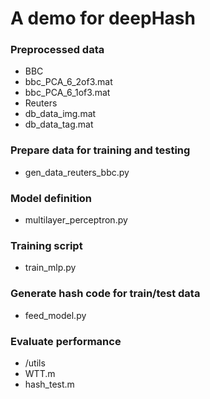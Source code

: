 # A demo for deepHash #
  
### Preprocessed data ###
- BBC
 - bbc_PCA_6_2of3.mat
 - bbc_PCA_6_1of3.mat
- Reuters
 - db_data_img.mat
 - db_data_tag.mat
### Prepare data for training and testing ###
* gen_data_reuters_bbc.py
### Model definition ###
* multilayer_perceptron.py
### Training script ###
* train_mlp.py
### Generate hash code for train/test data ###
* feed_model.py
### Evaluate performance ###
* /utils
* WTT.m
* hash_test.m
